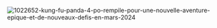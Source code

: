 ![1022652-kung-fu-panda-4-po-rempile-pour-une-nouvelle-aventure-epique-et-de-nouveaux-defis-en-mars-2024](https://github.com/user-attachments/assets/359cd0bf-94f1-449f-b182-1c368a5dd82c)
